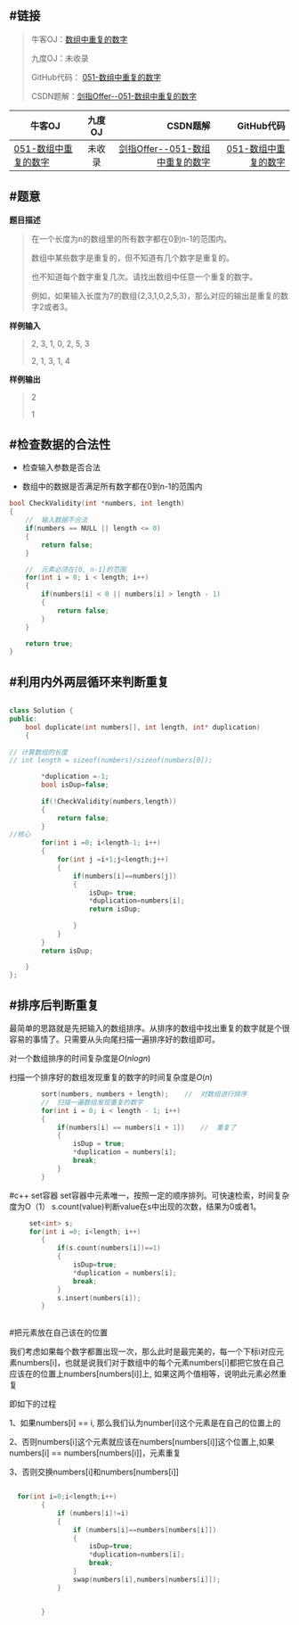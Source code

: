 #链接
------- 
>牛客OJ：[数组中重复的数字](http://www.nowcoder.com/practice/623a5ac0ea5b4e5f95552655361ae0a8?tpId=13&tqId=11203&rp=2&ru=%2Fta%2Fcoding-interviews&qru=%2Fta%2Fcoding-interviews%2Fquestion-ranking)
> 
>九度OJ：未收录
> 
>GitHub代码： [051-数组中重复的数字](https://github.com/gatieme/CodingInterviews/tree/master/051-数组中重复的数字)
>
>CSDN题解：[剑指Offer--051-数组中重复的数字](http://blog.csdn.net/gatieme/article/details/51540159)


| 牛客OJ | 九度OJ | CSDN题解 | GitHub代码 | 
| ------------- |:-------------:| -----:| -----:|
|[051-数组中重复的数字](http://www.nowcoder.com/practice/623a5ac0ea5b4e5f95552655361ae0a8?tpId=13&tqId=11203&rp=2&ru=%2Fta%2Fcoding-interviews&qru=%2Fta%2Fcoding-interviews%2Fquestion-ranking) | 未收录 | [剑指Offer--051-数组中重复的数字](http://blog.csdn.net/gatieme/article/details/51540159) | [051-数组中重复的数字](https://github.com/gatieme/CodingInterviews/tree/master/051-数组中重复的数字) |


#题意
-------


**题目描述**

>在一个长度为n的数组里的所有数字都在0到n-1的范围内。 
>
>数组中某些数字是重复的，但不知道有几个数字是重复的。
>
>也不知道每个数字重复几次。请找出数组中任意一个重复的数字。
>
>例如，如果输入长度为7的数组{2,3,1,0,2,5,3}，那么对应的输出是重复的数字2或者3。

**样例输入**

>2, 3, 1, 0, 2, 5, 3
>
> 2, 1, 3, 1, 4


**样例输出**

>2
>
>1

#检查数据的合法性 
-------

*    检查输入参数是否合法

*    数组中的数据是否满足所有数字都在0到n-1的范围内

```cpp
bool CheckValidity(int *numbers, int length)
{
    //  输入数据不合法
    if(numbers == NULL || length <= 0)
    {
        return false;
    }

    //  元素必须在[0, n-1]的范围
    for(int i = 0; i < length; i++)
    {
        if(numbers[i] < 0 || numbers[i] > length - 1)
        {
            return false;
        }
    }

    return true;
}
```
#利用内外两层循环来判断重复
--------
```cpp

class Solution {
public:
    bool duplicate(int numbers[], int length, int* duplication)
    {
    
// 计算数组的长度
// int length = sizeof(numbers)/sizeof(numbers[0]);

        *duplication =-1;
        bool isDup=false;
        
        if(!CheckValidity(numbers,length))
        {
            return false;
        }
//核心
        for(int i =0; i<length-1; i++)
        {
            for(int j =i+1;j<length;j++)
            {
                if(numbers[i]==numbers[j])
                {
                    isDup= true;
                    *duplication=numbers[i];
                    return isDup;
                    
                }
            }
        }
        return isDup;

    }
};

```

#排序后判断重复
-------

最简单的思路就是先把输入的数组排序。从排序的数组中找出重复的数字就是个很容易的事情了。只需要从头向尾扫描一遍排序好的数组即可。

对一个数组排序的时间复杂度是$O(nlogn)$

扫描一个排序好的数组发现重复的数字的时间复杂度是$O(n)$


```cpp
        sort(numbers, numbers + length);    //  对数组进行排序
        //  扫描一遍数组发现重复的数字
        for(int i = 0; i < length - 1; i++)
        {
            if(numbers[i] == numbers[i + 1])    //  重复了
            {
                isDup = true;
                *duplication = numbers[i];
                break;
            }
        }

```

#c++ set容器
set容器中元素唯一，按照一定的顺序排列。可快速检索，时间复杂度为O（1）
s.count(value)判断value在s中出现的次数，结果为0或者1。


```cpp
     set<int> s;
     for(int i =0; i<length; i++)
        {
            if(s.count(numbers[i])==1)
            {
                isDup=true;
                *duplication = numbers[i];
                break;
            }
            s.insert(numbers[i]);
        }
       
```

#把元素放在自己该在的位置

我们考虑如果每个数字都置出现一次，那么此时是最完美的，每一个下标i对应元素numbers[i]，也就是说我们对于数组中的每个元素numbers[i]都把它放在自己应该在的位置上numbers[numbers[i]]上, 如果这两个值相等，说明此元素必然重复

即如下的过程

1、如果numbers[i] == i, 那么我们认为number[i]这个元素是在自己的位置上的

2、否则numbers[i]这个元素就应该在numbers[numbers[i]]这个位置上,如果numbers[i] == numbers[numbers[i]]，元素重复 

3、否则交换numbers[i]和numbers[numbers[i]]

```cpp

  for(int i=0;i<length;i++)
        {
            if (numbers[i]!=i)
            {
                if (numbers[i]==numbers[numbers[i]])
                {
                    isDup=true;
                    *duplication=numbers[i];
                    break;
                }
                swap(numbers[i],numbers[numbers[i]]);
            }


        }

```
